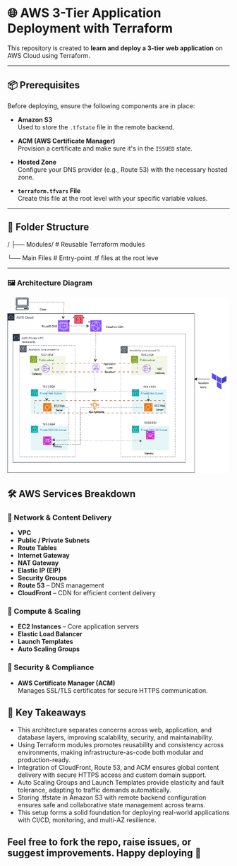 # 🌐 AWS 3-Tier Application Deployment with Terraform

This repository is created to **learn and deploy a 3-tier web application** on AWS Cloud using Terraform.

---

## 📦 Prerequisites

Before deploying, ensure the following components are in place:

- **Amazon S3**  
  Used to store the `.tfstate` file in the remote backend.

- **ACM (AWS Certificate Manager)**  
  Provision a certificate and make sure it's in the `ISSUED` state.

- **Hosted Zone**  
  Configure your DNS provider (e.g., Route 53) with the necessary hosted zone.

- **`terraform.tfvars` File**  
  Create this file at the root level with your specific variable values.

---

## 📁 Folder Structure

/ ├── Modules/         # Reusable Terraform modules  

  └── Main Files       # Entry-point .tf files at the root leve

---
### 🖼️ Architecture Diagram

![Architecture Diagram](root/Twolayer.png)

## 🛠️ AWS Services Breakdown

### 🚦 Network & Content Delivery

- **VPC**
- **Public / Private Subnets**
- **Route Tables**
- **Internet Gateway**
- **NAT Gateway**
- **Elastic IP (EIP)**
- **Security Groups**
- **Route 53** – DNS management
- **CloudFront** – CDN for efficient content delivery

### 🧮 Compute & Scaling

- **EC2 Instances** – Core application servers
- **Elastic Load Balancer**
- **Launch Templates**
- **Auto Scaling Groups**

### 🔐 Security & Compliance

- **AWS Certificate Manager (ACM)**  
  Manages SSL/TLS certificates for secure HTTPS communication.

## 🔑 Key Takeaways
- This architecture separates concerns across web, application, and database layers, improving scalability, security, and maintainability.
- Using Terraform modules promotes reusability and consistency across environments, making infrastructure-as-code both modular and production-ready.
- Integration of CloudFront, Route 53, and ACM ensures global content delivery with secure HTTPS access and custom domain support.
- Auto Scaling Groups and Launch Templates provide elasticity and fault tolerance, adapting to traffic demands automatically.
- Storing .tfstate in Amazon S3 with remote backend configuration ensures safe and collaborative state management across teams.
- This setup forms a solid foundation for deploying real-world applications with CI/CD, monitoring, and multi-AZ resilience.


## Feel free to fork the repo, raise issues, or suggest improvements. Happy deploying 🚀







                                                     


